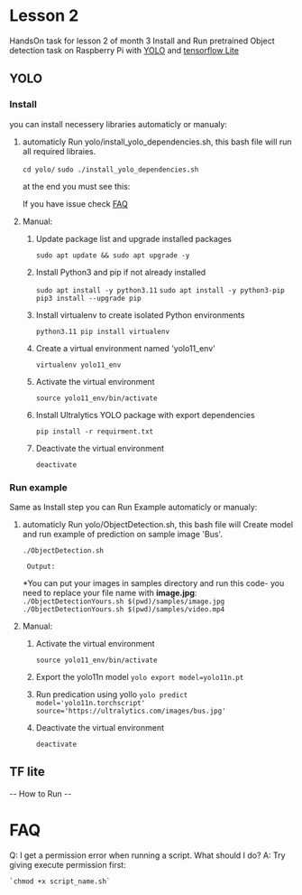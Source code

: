 # Lesson 2

HandsOn task for lesson 2 of month 3
Install and Run pretrained Object detection task on Raspberry Pi with [YOLO](https://github.com/ultralytics/ultralytics) and [tensorflow Lite](https://www.tensorflow.org/api_docs/python/tf/lite)


## YOLO

### Install 
you can install necessery libraries automaticly or manualy:

1. automaticly
    Run yolo/install_yolo_dependencies.sh, this bash file will run all required libraies.

    `cd yolo/`
    `sudo ./install_yolo_dependencies.sh`

    at the end you must see this:


    If you have issue check [FAQ]()

2. Manual:

    1. Update package list and upgrade installed packages
        
        `sudo apt update && sudo apt upgrade -y`

    2. Install Python3 and pip if not already installed

        `sudo apt install -y python3.11`
        `sudo apt install -y python3-pip`
        `pip3 install --upgrade pip`

    3. Install virtualenv to create isolated Python environments

        `python3.11 pip install virtualenv`

    4. Create a virtual environment named 'yolo11_env'

        `virtualenv yolo11_env`

    5. Activate the virtual environment

        `source yolo11_env/bin/activate`

    6. Install Ultralytics YOLO package with export dependencies

        `pip install -r requirment.txt`

    7. Deactivate the virtual environment

        `deactivate`

### Run example
Same as Install step you can Run Example automaticly or manualy:

1. automaticly
    Run yolo/ObjectDetection.sh, this bash file will Create model and run example of prediction on sample image 'Bus'.

    `./ObjectDetection.sh`

        Output:

    *You can put your images in samples directory and run this code- you need to replace your file name with **image.jpg**:
    `./ObjectDetectionYours.sh $(pwd)/samples/image.jpg`
    `./ObjectDetectionYours.sh $(pwd)/samples/video.mp4`
    
2. Manual:
    1. Activate the virtual environment

        `source yolo11_env/bin/activate`

    2. Export the yolo11n model
        `yolo export model=yolo11n.pt` 
    3. Run predication using yollo
        `yolo predict model='yolo11n.torchscript' source='https://ultralytics.com/images/bus.jpg'`

    4. Deactivate the virtual environment

        `deactivate`

## TF lite

-- How to Run --



# FAQ

Q: I get a permission error when running a script. What should I do?
A: Try giving execute permission first:

    `chmod +x script_name.sh`